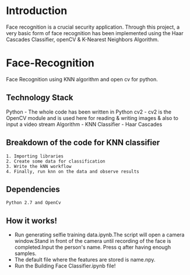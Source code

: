 # Introduction

Face recognition is a crucial security application. Through this project, a very basic form of face recognition has been implemented using the Haar Cascades Classifier, openCV & K-Nearest Neighbors Algorithm.

# Face-Recognition

Face Recognition using KNN algorithm and open cv for python.

## Technology Stack

Python - The whole code has been written in Python
cv2 - cv2 is the OpenCV module and is used here for reading & writing images & also to input a video stream
Algorithm - KNN
Classifier - Haar Cascades

## Breakdown of the code for KNN classifier

    1. Importing libraries
    2. Create some data for classification
    3. Write the kNN workflow
    4. Finally, run knn on the data and observe results

## Dependencies

    Python 2.7 and OpenCv

## How it works!

- Run generating selfie training data.ipynb.The script will open a camera window.Stand in front of the camera until recording of the face is completed.Input the person's name. Press q after having enough samples.
- The default file where the features are stored is name.npy.
- Run the Building Face Classifier.ipynb file!
